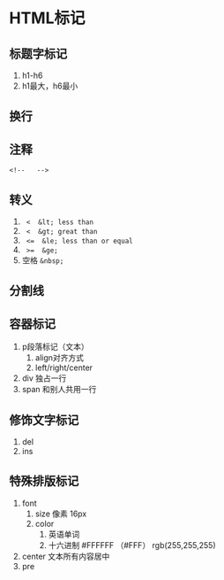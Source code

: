 # HTML标记
## 标题字标记
1. h1-h6
2. h1最大，h6最小
## 换行
## 注释
`<!--   --> `
## 转义
1. ` <  &lt; less than`
2. ` <  &gt; great than`
3. ` <=  &le; less than or equal`
4. ` >=  &ge;`
5. 空格 ` &nbsp;  `
## 分割线
## 容器标记
1. p段落标记（文本）
	1. align对齐方式
	2. left/right/center
2. div 独占一行
3. span 和别人共用一行
## 修饰文字标记
1. del
2. ins
## 特殊排版标记
1. font
	1. size 像素 16px
	2. color 
		1. 英语单词
		2. 十六进制 #FFFFFF （#FFF） rgb(255,255,255)
2. center 文本所有内容居中
3. pre